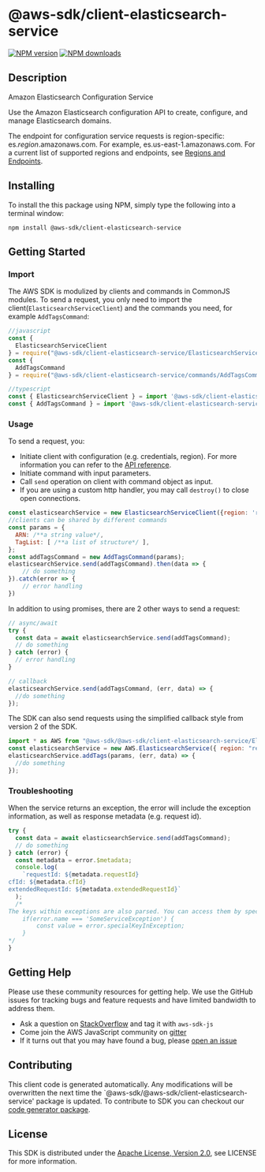 # @aws-sdk/client-elasticsearch-service

[![NPM version](https://img.shields.io/npm/v/@aws-sdk/client-elasticsearch-service/preview.svg)](https://www.npmjs.com/package/@aws-sdk/client-elasticsearch-service)
[![NPM downloads](https://img.shields.io/npm/dm/@aws-sdk/client-elasticsearch-service.svg)](https://www.npmjs.com/package/@aws-sdk/client-elasticsearch-service)

## Description

<fullname>Amazon Elasticsearch Configuration Service</fullname> <p>Use the Amazon Elasticsearch configuration API to create, configure, and manage Elasticsearch domains.</p> <p>The endpoint for configuration service requests is region-specific: es.<i>region</i>.amazonaws.com. For example, es.us-east-1.amazonaws.com. For a current list of supported regions and endpoints, see <a href="http://docs.aws.amazon.com/general/latest/gr/rande.html#elasticsearch-service-regions" target="_blank">Regions and Endpoints</a>.</p>

## Installing

To install the this package using NPM, simply type the following into a terminal window:

```
npm install @aws-sdk/client-elasticsearch-service
```

## Getting Started

### Import

The AWS SDK is modulized by clients and commands in CommonJS modules. To send a request, you only need to import the client(`ElasticsearchServiceClient`) and the commands you need, for example `AddTagsCommand`:

```javascript
//javascript
const {
  ElasticsearchServiceClient
} = require("@aws-sdk/client-elasticsearch-service/ElasticsearchServiceClient");
const {
  AddTagsCommand
} = require("@aws-sdk/client-elasticsearch-service/commands/AddTagsCommand");
```

```javascript
//typescript
const { ElasticsearchServiceClient } = import '@aws-sdk/client-elasticsearch-service/ElasticsearchServiceClient';
const { AddTagsCommand } = import '@aws-sdk/client-elasticsearch-service/commands/AddTagsCommand';
```

### Usage

To send a request, you:

- Initiate client with configuration (e.g. credentials, region). For more information you can refer to the [API reference][].
- Initiate command with input parameters.
- Call `send` operation on client with command object as input.
- If you are using a custom http handler, you may call `destroy()` to close open connections.

```javascript
const elasticsearchService = new ElasticsearchServiceClient({region: 'region'});
//clients can be shared by different commands
const params = {
  ARN: /**a string value*/,
  TagList: [ /**a list of structure*/ ],
};
const addTagsCommand = new AddTagsCommand(params);
elasticsearchService.send(addTagsCommand).then(data => {
    // do something
}).catch(error => {
    // error handling
})
```

In addition to using promises, there are 2 other ways to send a request:

```javascript
// async/await
try {
  const data = await elasticsearchService.send(addTagsCommand);
  // do something
} catch (error) {
  // error handling
}
```

```javascript
// callback
elasticsearchService.send(addTagsCommand, (err, data) => {
  //do something
});
```

The SDK can also send requests using the simplified callback style from version 2 of the SDK.

```javascript
import * as AWS from "@aws-sdk/@aws-sdk/client-elasticsearch-service/ElasticsearchService";
const elasticsearchService = new AWS.ElasticsearchService({ region: "region" });
elasticsearchService.addTags(params, (err, data) => {
  //do something
});
```

### Troubleshooting

When the service returns an exception, the error will include the exception information, as well as response metadata (e.g. request id).

```javascript
try {
  const data = await elasticsearchService.send(addTagsCommand);
  // do something
} catch (error) {
  const metadata = error.$metadata;
  console.log(
    `requestId: ${metadata.requestId}
cfId: ${metadata.cfId}
extendedRequestId: ${metadata.extendedRequestId}`
  );
  /*
The keys within exceptions are also parsed. You can access them by specifying exception names:
    if(error.name === 'SomeServiceException') {
        const value = error.specialKeyInException;
    }
*/
}
```

## Getting Help

Please use these community resources for getting help. We use the GitHub issues for tracking bugs and feature requests and have limited bandwidth to address them.

- Ask a question on [StackOverflow](https://stackoverflow.com/questions/tagged/aws-sdk-js) and tag it with `aws-sdk-js`
- Come join the AWS JavaScript community on [gitter](https://gitter.im/aws/aws-sdk-js-v3)
- If it turns out that you may have found a bug, please [open an issue](https://github.com/aws/aws-sdk-js-v3/issues)

## Contributing

This client code is generated automatically. Any modifications will be overwritten the next time the `@aws-sdk/@aws-sdk/client-elasticsearch-service' package is updated. To contribute to SDK you can checkout our [code generator package][].

## License

This SDK is distributed under the
[Apache License, Version 2.0](http://www.apache.org/licenses/LICENSE-2.0),
see LICENSE for more information.

[code generator package]: https://github.com/aws/aws-sdk-js-v3/tree/master/packages/service-types-generator
[api reference]: https://docs.aws.amazon.com/AWSJavaScriptSDK/latest/
